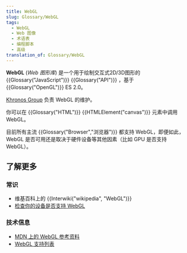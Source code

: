 ```yaml
---
title: WebGL
slug: Glossary/WebGL
tags:
  - WebGL
  - Web 图像
  - 术语表
  - 编程脚本
  - 高级
translation_of: Glossary/WebGL
---
```

<p><strong>WebGL</strong> (<em>Web 图形库</em>) 是一个用于绘制交互式2D/3D图形的 {{Glossary("JavaScript")}} {{Glossary("API")}} ，基于 {{Glossary("OpenGL")}} ES 2.0。</p>

<p><a href="https://www.khronos.org/">Khronos Group</a> 负责 WebGL 的维护。</p>

<p>你可以在 {{Glossary("HTML")}} {{HTMLElement("canvas")}} 元素中调用 WebGL。</p>

<p>目前所有主流 {{Glossary("Browser","浏览器")}} 都支持 WebGL，即便如此，WebGL 是否可用还是取决于硬件设备等其他因素（比如 GPU 是否支持 WebGL）。</p>

<h2 id="了解更多">了解更多</h2>

<h3 id="常识">常识</h3>

<ul>
 <li>维基百科上的 {{Interwiki("wikipedia", "WebGL")}}</li>
 <li><a href="https://get.webgl.org/">检查你的设备是否支持 WebGL</a></li>
</ul>

<h3 id="技术信息">技术信息</h3>

<ul>
 <li><a href="/zh-CN/docs/Web/API/WebGL_API">MDN 上的 WebGL 参考资料</a></li>
 <li><a href="https://caniuse.com/#feat=webgl">WebGL 支持列表</a></li>
</ul>
